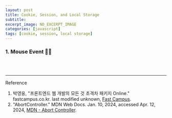 ```yaml
---
layout: post
title: Cookie, Session, and Local Storage
subtitle: 
excerpt_image: NO_EXCERPT_IMAGE
categories: [javascript]
tags: [cookie, session, local storage]
---
```


### 1. Mouse Event 👩‍💻



<br><br>

---
Reference

1. 박영웅, "프론트엔드 웹 개발의 모든 것 초격차 패키지 Online." fastcampus.co.kr. last modified unknown, [Fast Campus](https://fastcampus.co.kr/).
2. "AbortController." MDN Web Docs. Jan. 10, 2024, accessed Apr. 12, 2024, [MDN - Abort Controller].


[MDN - Abort Controller]:https://developer.mozilla.org/en-US/docs/Web/API/AbortController
